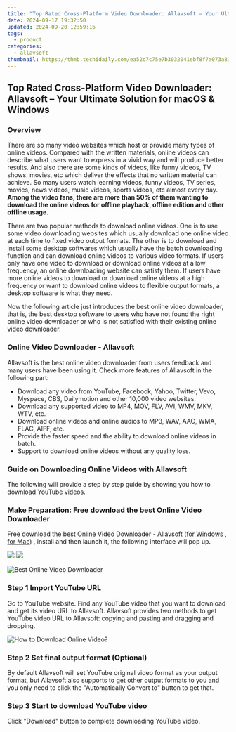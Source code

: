 ```yaml
---
title: "Top Rated Cross-Platform Video Downloader: Allavsoft – Your Ultimate Solution for macOS & Windows"
date: 2024-09-17 19:32:50
updated: 2024-09-20 12:59:16
tags:
  - product
categories:
  - allavsoft
thumbnail: https://thmb.techidaily.com/ea52c7c75e7b3032041ebf8f7a073a81be868964630fead8d644714b724c8d98.jpg
---
```


## Top Rated Cross-Platform Video Downloader: Allavsoft – Your Ultimate Solution for macOS & Windows

### Overview

There are so many video websites which host or provide many types of online videos. Compared with the written materials, online videos can describe what users want to express in a vivid way and will produce better results. And also there are some kinds of videos, like funny videos, TV shows, movies, etc which deliver the effects that no written material can achieve. So many users watch learning videos, funny videos, TV series, movies, news videos, music videos, sports videos, etc almost every day. **Among the video fans, there are more than 50% of them wanting to download the online videos for offline playback, offline edition and other offline usage.**

There are two popular methods to download online videos. One is to use some video downloading websites which usually download one online video at each time to fixed video output formats. The other is to download and install some desktop softwares which usually have the batch downloading function and can download online videos to various video formats. If users only have one video to download or download online videos at a low frequency, an online downloading website can satisfy them. If users have more online videos to download or download online videos at a high frequency or want to download online videos to flexible output formats, a desktop software is what they need.

Now the following article just introduces the best online video downloader, that is, the best desktop software to users who have not found the right online video downloader or who is not satisfied with their existing online video downloader.

### Online Video Downloader - Allavsoft

Allavsoft is the best online video downloader from users feedback and many users have been using it. Check more features of Allavsoft in the following part:

* Download any video from YouTube, Facebook, Yahoo, Twitter, Vevo, Myspace, CBS, Dailymotion and other 10,000 video websites.
* Download any supported video to MP4, MOV, FLV, AVI, WMV, MKV, WTV, etc.
* Download online videos and online audios to MP3, WAV, AAC, WMA, FLAC, AIFF, etc.
* Provide the faster speed and the ability to download online videos in batch.
* Support to download online videos without any quality loss.

### Guide on Downloading Online Videos with Allavsoft

The following will provide a step by step guide by showing you how to download YouTube videos.

### Make Preparation: Free download the best Online Video Downloader

Free download the best Online Video Downloader - Allavsoft ([for Windows](https://tools.techidaily.com/allavsoft/products/) , [for Mac](https://tools.techidaily.com/allavsoft/products/)) , install and then launch it, the following interface will pop up.

[![](https://www.allavsoft.com/how-to/../images/how-to/free-download-win.jpg)](https://tools.techidaily.com/allavsoft/products/) [![](https://www.allavsoft.com/how-to/../images/how-to/free-download-mac.jpg)](https://tools.techidaily.com/allavsoft/products/)

![Best Online Video Downloader](https://www.allavsoft.com/how-to/../images/allavsoft/screen-shot-600.jpg)

### Step 1 Import YouTube URL

Go to YouTube website. Find any YouTube video that you want to download and get its video URL to Allavsoft. Allavsoft provides two methods to get YouTube video URL to Allavsoft: copying and pasting and dragging and dropping.

![How to Download Online Video?](https://www.allavsoft.com/how-to/../images/how-to/download-rtmp-video/download-rtmp-video.jpg)

### Step 2 Set final output format (Optional)

By default Allavsoft will set YouTube original video format as your output format, but Allavsoft also supports to get other output formats to you and you only need to click the "Automatically Convert to" button to get that.

### Step 3 Start to download YouTube video

Click "Download" button to complete downloading YouTube video.

<ins class="adsbygoogle"
     style="display:block"
     data-ad-format="autorelaxed"
     data-ad-client="ca-pub-7571918770474297"
     data-ad-slot="1223367746"></ins>



<ins class="adsbygoogle"
     style="display:block"
     data-ad-client="ca-pub-7571918770474297"
     data-ad-slot="8358498916"
     data-ad-format="auto"
     data-full-width-responsive="true"></ins>
